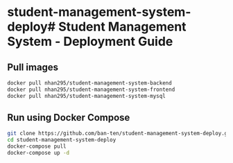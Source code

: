 # student-management-system-deploy# Student Management System - Deployment Guide

## Pull images

```bash
docker pull nhan295/student-management-system-backend
docker pull nhan295/student-management-system-frontend
docker pull nhan295/student-management-system-mysql
```

## Run using Docker Compose
```bash
git clone https://github.com/ban-ten/student-management-system-deploy.git
cd student-management-system-deploy
docker-compose pull
docker-compose up -d
```

